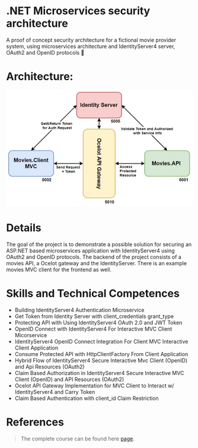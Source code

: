 # .NET Microservices security architecture
A proof of concept security architecture for a fictional movie provider system, using microservices architecture and IdentityServer4 server, OAuth2 and OpenID protocols 🔑

# Architecture:
<p align="center">
    <img src="assets/architecture.png" alt="Preview">
</p>

# Details
The goal of the project is to demonstrate a possible solution for securing an ASP.NET based microservices application with IdentityServer4 using OAuth2 and OpenID protocols. The backend of the project consists of a movies API, a Ocelot gateway and the IdentityServer. There is an example movies MVC client for the frontend as well.

# Skills and Technical Competences 
* Building IdentityServer4 Authentication Microservice
* Get Token from Identity Server with client_credentials grant_type
* Protecting API with Using IdentityServer4 OAuth 2.0 and JWT Token
* OpenID Connect with IdentityServer4 For Interactive MVC Client Micorservice
* IdentityServer4 OpenID Connect Integration For Client MVC Interactive Client Application
* Consume Protected API with HttpClientFactory From Client Application
* Hybrid Flow of IdentityServer4 Secure Interactive Mvc Client (OpenID) and Api Resources (OAuth2)
* Claim Based Authorization in IdentityServer4 Secure Interactive MVC Client (OpenID) and API Resources (OAuth2)
* Ocelot API Gateway Implementation for MVC Client to Interact w/ IdentityServer4 and Carry Token
* Claim Based Authentication with client_id Claim Restriction

# References
> The complete course can be found here [page](https://www.udemy.com/course/secure-net-microservices-with-identityserver4-oauth2openid/). 
